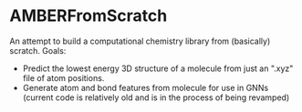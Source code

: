 # AMBERFromScratch
An attempt to build a computational chemistry library from (basically) scratch. 
Goals:
- Predict the lowest energy 3D structure of a molecule from just an ".xyz" file of atom positions.
- Generate atom and bond features from molecule for use in GNNs
(current code is relatively old and is in the process of being revamped)
